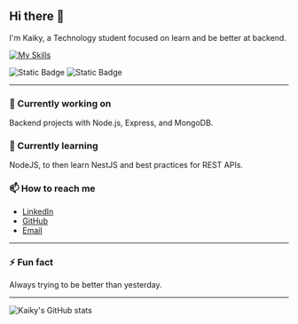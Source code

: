 ## Hi there 👋

I'm Kaiky, a Technology student focused on learn and be better at backend.


[![My Skills](https://skillicons.dev/icons?i=nodejs,npm,vscode,postman,html,css)](https://skillicons.dev)

![Static Badge](https://img.shields.io/badge/Currently-Looking%20for%20Job-b95050?style=for-the-badge&labelColor=0f0f0f) ![Static Badge](https://img.shields.io/badge/Studying-Andrew%20Mead%20NodeJS%20Couse-69832d?style=for-the-badge&labelColor=0f0f0f)

---

### 🔭 Currently working on  
Backend projects with Node.js, Express, and MongoDB.

### 🌱 Currently learning  
NodeJS, to then learn NestJS and best practices for REST APIs.

### 📫 How to reach me  
- [LinkedIn](https://www.linkedin.com/in/kaiky-silva/)  
- [GitHub](https://github.com/Kaiky404)  
- [Email](mailto:2004kfs@gmail.com)  

---

### ⚡ Fun fact  
Always trying to be better than yesterday.

---

![Kaiky's GitHub stats](https://github-readme-stats.vercel.app/api?username=Kaiky404&show_icons=true&theme=radical)
